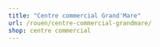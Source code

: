 ```yaml
---
title: "Centre commercial Grand'Mare"
url: /rouen/centre-commercial-grandmare/
shop: centre commercial
---
```


